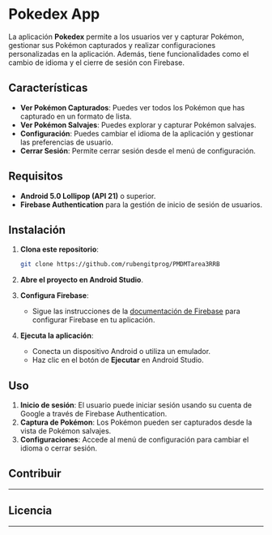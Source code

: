 # Pokedex App

La aplicación **Pokedex** permite a los usuarios ver y capturar Pokémon, gestionar sus Pokémon capturados y realizar configuraciones personalizadas en la aplicación. Además, tiene funcionalidades como el cambio de idioma y el cierre de sesión con Firebase.

## Características

- **Ver Pokémon Capturados**: Puedes ver todos los Pokémon que has capturado en un formato de lista.
- **Ver Pokémon Salvajes**: Puedes explorar y capturar Pokémon salvajes.
- **Configuración**: Puedes cambiar el idioma de la aplicación y gestionar las preferencias de usuario.
- **Cerrar Sesión**: Permite cerrar sesión desde el menú de configuración.

## Requisitos

- **Android 5.0 Lollipop (API 21)** o superior.
- **Firebase Authentication** para la gestión de inicio de sesión de usuarios.

## Instalación

1. **Clona este repositorio**:
    ```bash
    git clone https://github.com/rubengitprog/PMDMTarea3RRB
    ```

2. **Abre el proyecto en Android Studio**.

3. **Configura Firebase**:
    - Sigue las instrucciones de la [documentación de Firebase](https://firebase.google.com/docs/android/setup) para configurar Firebase en tu aplicación.

4. **Ejecuta la aplicación**:
    - Conecta un dispositivo Android o utiliza un emulador.
    - Haz clic en el botón de **Ejecutar** en Android Studio.

## Uso

1. **Inicio de sesión**: El usuario puede iniciar sesión usando su cuenta de Google a través de Firebase Authentication.
2. **Captura de Pokémon**: Los Pokémon pueden ser capturados desde la vista de Pokémon salvajes.
3. **Configuraciones**: Accede al menú de configuración para cambiar el idioma o cerrar sesión.

## Contribuir

---

## Licencia

---
